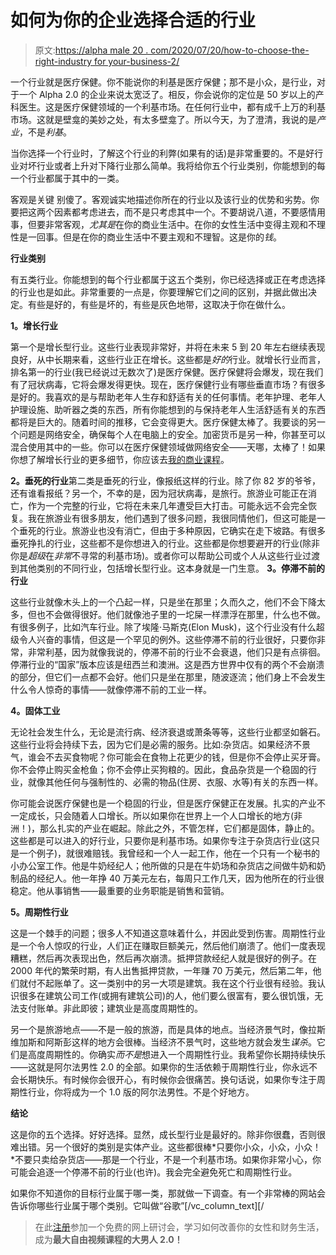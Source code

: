 # 如何为你的企业选择合适的行业

> 原文:[https://alpha male 20 . com/2020/07/20/how-to-choose-the-right-industry for your-business-2/](https://alphamale20.com/2020/07/20/how-to-choose-the-right-industry-for-your-business-2/)

一个行业就是医疗保健。你不能说你的利基是医疗保健；那不是小众，是行业，对于一个 Alpha 2.0 的企业来说太宽泛了。相反，你会说你的定位是 50 岁以上的产科医生。这是医疗保健领域的一个利基市场。在任何行业中，都有成千上万的利基市场。这就是壁龛的美妙之处，有太多壁龛了。所以今天，为了澄清，我说的是*产业*，不是*利基*。

当你选择一个行业时，了解这个行业的利弊(如果有的话)是非常重要的。不是好行业对坏行业或者上升对下降行业那么简单。我将给你五个行业类别，你能想到的每一个行业都属于其中的一类。

客观是关键
别傻了。客观诚实地描述你所在的行业以及该行业的优势和劣势。你要把这两个因素都考虑进去，而不是只考虑其中一个。不要胡说八道，不要感情用事，但要非常客观，*尤其是*在你的商业生活中。在你的女性生活中变得主观和不理性是一回事。但是在你的商业生活中不要主观和不理智。这是你的*钱*。

**行业类别**

有五类行业。你能想到的每个行业都属于这五个类别，你已经选择或正在考虑选择的行业也是如此。非常重要的一点是，你要理解它们之间的区别，并据此做出决定。有些是好的，有些是坏的，有些是灰色地带，这取决于你在做什么。

**1。增长行业**

第一个是增长型行业。这些行业表现非常好，并将在未来 5 到 20 年左右继续表现良好，从中长期来看，这些行业正在增长。这些都是*好的*行业。就增长行业而言，排名第一的行业(我已经说过无数次了)是医疗保健。医疗保健将会爆发，现在我们有了冠状病毒，它将会爆发得更快。现在，医疗保健行业有哪些垂直市场？有很多是好的。我喜欢的是与帮助老年人生存和舒适有关的任何事情。老年护理、老年人护理设施、助听器之类的东西，所有你能想到的与保持老年人生活舒适有关的东西都将是巨大的。随着时间的推移，它会变得更大。医疗保健太棒了。我要谈的另一个问题是网络安全，确保每个人在电脑上的安全。加密货币是另一种，你甚至可以混合使用其中的一些。你可以在医疗保健领域做网络安全——天哪，太棒了！如果你想了解增长行业的更多细节，你应该去[我的商业课程](https://alphamale20.kartra.com/page/WQ140)。

**2。垂死的行业**第二类是垂死的行业，像报纸这样的行业。除了你 82 岁的爷爷，还有谁看报纸？另一个，不幸的是，因为冠状病毒，是旅行。旅游业可能正在消亡，作为一个完整的行业，它将在未来几年遭受巨大打击。可能永远不会完全恢复。我在旅游业有很多朋友，他们遇到了很多问题，我很同情他们，但这可能是一个垂死的行业。旅游业也没有消亡，但由于多种原因，它确实在走下坡路。有很多垂死挣扎的行业，这些都不是你想进入的行业。这些都是你想要避开的行业(除非你是*超级*在*非常*不寻常的利基市场)。或者你可以帮助公司或个人从这些行业过渡到其他类别的不同行业，包括增长型行业。这本身就是一门生意。 **3。停滞不前的行业**

这些行业就像木头上的一个凸起一样，只是坐在那里；久而久之，他们不会下降太多，但也不会做得很好。他们就像池子里的一坨屎一样漂浮在那里，什么也不做。有很多例子，比如汽车行业。除了埃隆·马斯克(Elon Musk)，这个行业没有什么超级令人兴奋的事情，但这是一个罕见的例外。这些停滞不前的行业很好，只要你非常，非常利基，因为就像我说的，停滞不前的行业不会衰退，他们只是有点徘徊。
停滞行业的“国家”版本应该是纽西兰和澳洲。这是西方世界中仅有的两个不会崩溃的部分，但它们一点都不会好。他们只是坐在那里，随波逐流；他们身上不会发生什么令人惊奇的事情——就像停滞不前的工业一样。

**4。固体工业**

无论社会发生什么，无论是流行病、经济衰退或萧条等等，这些行业都坚如磐石。这些行业将会持续下去，因为它们是必需的服务。比如:杂货店。如果经济不景气，谁会不去买食物呢？你可能会在食物上花更少的钱，但是你不会停止买牙膏。你不会停止购买金枪鱼；你不会停止买狗粮的。因此，食品杂货是一个稳固的行业，就像其他任何与强制性的、必需的物品(住房、衣服、水等)有关的东西一样。

你可能会说医疗保健也是一个稳固的行业，但是医疗保健正在发展。扎实的产业不一定成长，只会随着人口增长。所以如果你在世界上一个人口增长的地方(非洲！)，那么扎实的产业在崛起。除此之外，不管怎样，它们都是固体，静止的。这些都是可以进入的好行业，只要你是利基市场。如果你专注于杂货店行业(这只是一个例子)，就很难赔钱。我曾经和一个人一起工作，他在一个只有一个秘书的小办公室工作。他是牛奶经纪人；他所做的只是在牛奶场和杂货店之间做牛奶和奶制品的经纪人。他一年挣 40 万美元左右，每周只工作几天，因为他所在的行业很稳定。他从事销售——最重要的业务职能是销售和营销。

**5。周期性行业**

这是一个棘手的问题；很多人不知道这意味着什么，并因此受到伤害。周期性行业是一个令人惊叹的行业，人们正在赚取巨额美元，然后他们崩溃了。他们一度表现糟糕，然后再次表现出色，然后再次崩溃。抵押贷款经纪人就是很好的例子。在 2000 年代的繁荣时期，有人出售抵押贷款，一年赚 70 万美元，然后第二年，他们就付不起账单了。这一类别中的另一大项是建筑。我在这个行业很有经验。我认识很多在建筑公司工作(或拥有建筑公司)的人，他们要么很富有，要么很饥饿，无法支付账单。非此即彼；建筑业是高度周期性的。

另一个是旅游地点——不是一般的旅游，而是具体的地点。当经济景气时，像拉斯维加斯和阿斯彭这样的地方会很棒。当经济不景气时，这些地方就会发生*谋杀*。它们是高度周期性的。你确实*而不是*想进入一个周期性行业。我希望你长期持续快乐——这就是阿尔法男性 2.0 的全部。如果你的生活依赖于周期性行业，你永远不会长期快乐。有时候你会很开心，有时候你会很痛苦。换句话说，如果你专注于周期性行业，你将成为一个 1.0 版的阿尔法男性。不是个好地方。

**结论**

这是你的五个选择。好好选择。显然，成长型行业是最好的。除非你很蠢，否则很难出错。另一个很好的类别是实体产业。这些都很棒*只要你小众，小众，小众！*不要只卖给杂货店——那是一个行业，不是一个利基市场。如果你非常小心，你可能会追逐一个停滞不前的行业(也许)。我会完全避免死亡和周期性行业。

如果你不知道你的目标行业属于哪一类，那就做一下调查。有一个非常棒的网站会告诉你哪些行业属于哪个类别。它叫做“谷歌”[/vc_column_text][/

> 在此[注册](http://alphamale20.kartra.com/page/freedom)参加一个免费的网上研讨会，学习如何改善你的女性和财务生活，成为**最大自由视频课程的大男人 2.0！**